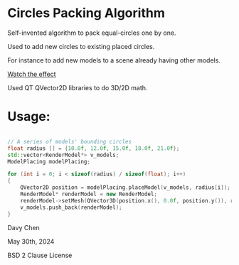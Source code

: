 # Circles Packing Algorithm

Self-invented algorithm to pack equal-circles one by one.

Used to add new circles to existing placed circles.

For instance to add new models to a scene already having other models.

[Watch the effect](https://github.com/davychxn/circlespacking/blob/main/resources/screenshot1.jpg)



Used QT QVector2D libraries to do 3D/2D math.

# Usage:

```cpp

// A series of models' bounding circles
float radius [] = {10.0f, 12.0f, 15.0f, 18.0f, 21.0f};
std::vector<RenderModel*> v_models;
ModelPlacing modelPlacing;

for (int i = 0; i < sizeof(radius) / sizeof(float); i++)
{
	QVector2D position = modelPlacing.placeModel(v_models, radius[i]);
	RenderModel* renderModel = new RenderModel;
	renderModel->setMesh(QVector3D(position.x(), 0.0f, position.y()), radius[i]);
	v_models.push_back(renderModel);
}

```

Davy Chen

May 30th, 2024

BSD 2 Clause License
